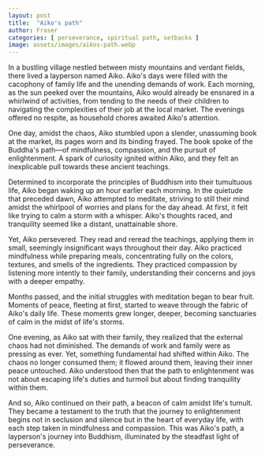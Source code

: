 ```yaml
---
layout: post
title:  "Aiko's path"
author: Fraser
categories: [ perseverance, spiritual path, setbacks ]
image: assets/images/aikos-path.webp
---
```


In a bustling village nestled between misty mountains and verdant fields, there lived a layperson named Aiko. Aiko's days were filled with the cacophony of family life and the unending demands of work. Each morning, as the sun peeked over the mountains, Aiko would already be ensnared in a whirlwind of activities, from tending to the needs of their children to navigating the complexities of their job at the local market. The evenings offered no respite, as household chores awaited Aiko's attention.

One day, amidst the chaos, Aiko stumbled upon a slender, unassuming book at the market, its pages worn and its binding frayed. The book spoke of the Buddha's path—of mindfulness, compassion, and the pursuit of enlightenment. A spark of curiosity ignited within Aiko, and they felt an inexplicable pull towards these ancient teachings.

Determined to incorporate the principles of Buddhism into their tumultuous life, Aiko began waking up an hour earlier each morning. In the quietude that preceded dawn, Aiko attempted to meditate, striving to still their mind amidst the whirlpool of worries and plans for the day ahead. At first, it felt like trying to calm a storm with a whisper. Aiko's thoughts raced, and tranquility seemed like a distant, unattainable shore.

Yet, Aiko persevered. They read and reread the teachings, applying them in small, seemingly insignificant ways throughout their day. Aiko practiced mindfulness while preparing meals, concentrating fully on the colors, textures, and smells of the ingredients. They practiced compassion by listening more intently to their family, understanding their concerns and joys with a deeper empathy.

Months passed, and the initial struggles with meditation began to bear fruit. Moments of peace, fleeting at first, started to weave through the fabric of Aiko's daily life. These moments grew longer, deeper, becoming sanctuaries of calm in the midst of life's storms.

One evening, as Aiko sat with their family, they realized that the external chaos had not diminished. The demands of work and family were as pressing as ever. Yet, something fundamental had shifted within Aiko. The chaos no longer consumed them; it flowed around them, leaving their inner peace untouched. Aiko understood then that the path to enlightenment was not about escaping life's duties and turmoil but about finding tranquility within them.

And so, Aiko continued on their path, a beacon of calm amidst life's tumult. They became a testament to the truth that the journey to enlightenment begins not in seclusion and silence but in the heart of everyday life, with each step taken in mindfulness and compassion. This was Aiko's path, a layperson's journey into Buddhism, illuminated by the steadfast light of perseverance.